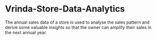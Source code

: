 # Vrinda-Store-Data-Analytics
The annual sales data of a store is used to analyse the sales pattern and derive some valuable insights so that the owner can amplify their sales in the next annual year.
